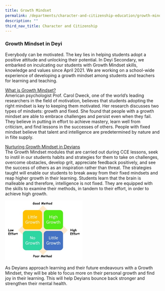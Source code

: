 ```yaml
---
title: Growth Mindset
permalink: /departments/character-and-citizenship-education/growth-mindset/
description: ""
third_nav_title: Character and Citizenship
---
```

### Growth Mindset in Deyi

Everybody can be motivated. The key lies in helping students adopt a positive attitude and unlocking their potential. In Deyi Secondary, we embarked on inculcating our students with Growth Mindset skills, knowledge and values since April 2021. We are working on a school-wide experience of developing a growth mindset among students and teachers for learning and teaching.   
  
<u> What is Growth Mindset? </u> <br>
American psychologist Prof. Carol Dweck, one of the world’s leading researchers in the field of motivation, believes that students adopting the right mindset is key to keeping them motivated. Her research discusses two types of mindsets: growth and fixed. She found that people with a growth mindset are able to embrace challenges and persist even when they fail. They believe in putting in effort to achieve mastery, learn well from criticism, and find lessons in the successes of others. People with fixed mindset believe that talent and intelligence are predetermined by nature and in fiite supply.


<u> Nurturing Growth Mindset in Deyians </u> <br>
The Growth Mindset modules that are carried out during CCE lessons, seek to instil in our students habits and strategies for them to take on challenges, overcome obstacles, develop grit, appreciate feedback positively, and see the success of others as an inspiration rather than threat. The strategies taught will enable our students to break away from their fixed mindsets and reap higher growth in their learning. Students learn that the brain is malleable and therefore, intelligence is not fixed. They are equipped with the skills to examine their methods, in tandem to their effort, in order to achieve high growth.

<img src="/images/Growth%20Mindset.jpg" 
    style="width:50%">

As Deyians approach learning and their future endeavours with a Growth Mindset, they will be able to focus more on their personal growth and find joy in their learning. This will help Deyians bounce back stronger and strengthen their mental health.